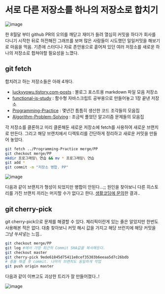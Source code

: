 # 서로 다른 저장소를 하나의 저장소로 합치기

![image](https://cloud.githubusercontent.com/assets/8033320/20261447/1982ff3a-aaa1-11e6-844a-8965aa4e95e8.png)

한 8월달 부터 github PR의 오의를 깨닫고 재미가 들려 열심히 커밋을 하다가 회사를 다니기 시작한 뒤로 허전해진 그래프를 보며 많은 사람들이 시도했던 일일커밋을 해보기로 마음을 먹음. 기존에 스터디나 자료 존안용으로 흩어져 있던 여러 저장소를 새로운 하나의 저장소로 합쳐야할 필요성을 느꼈다.

## git fetch
합치려고 하는 저장소들은 아래 4개다.
- [luckyyowu.tistory.com-posts](https://github.com/uyu423/luckyyowu.tistory.com-posts) : 블로그 포스트용 markdown 파일 모음 저장소
- [functional-js-study](https://github.com/uyu423/functional-js-study) : 함수형 자바스크립트 공부용으로 만들어놓고 1장 끝낸 저장소
- [Programming-Practice](https://github.com/uyu423/Programming-Practice) : 몇년간 틈틈히 생산한 코드 조각들의 모음집
- [Algorithm-Problem-Solving](https://github.com/uyu423/Algorithm-Problem-Solving) : 조금씩 풀었던 알고리즘 문제들의 모음집

각 저장소를 클론하고 미리 클론해둔 새로운 저장소에 fetch를 사용하여 새로운 브랜치로 만든다. 그리고 해당 브랜치에서 디렉토리를 간단하게 정리하고 새로운 커밋을 만들어 놓았다.
```bash
git fetch ../Programming-Practice merge/PP
git checkout merge/PP
mkdir 프로그래밍\ 연습 && mv * 프로그래밍\ 연습
git add *
git commit -m "저장소 병합. PP"
```

![image](https://cloud.githubusercontent.com/assets/8033320/20261819/dde5a12e-aaa2-11e6-9d0c-3d6d973c3f7e.png)

다음과 같이 브랜치가 형성이 되었지만 병합이 안된다...;; 원인을 찾아보니 다른 히스토리를 가진 브랜치 끼리는 머지할 수가 없다고 한다. [생활코딩에 문의](https://www.facebook.com/groups/codingeverybody/permalink/1400317996675399/)한 결과..


## git cherry-pick
git cherry-pick으로 문제를 해결할 수 있다. 체리픽이란게 있는 줄은 알았지만 한번도 사용해본 적은 없다. 대충 찾아보니 커밋 해시 값을 가지고 해당 브런치에 해당 커밋을 그냥 쑤셔넣는 느낌..
```bash
git checkout merge/PP
git log #에서 가장 최근의 Commit SHA값을 복사해둔다.
git checkout master
git cherry-pick 9ede61845d75411e8cef35303b6eeaa5d7c26bdb
# 충돌 해결 후 commit. 나머지 브랜치도 동일하게 작업
git push origin master
```

다음과 같이 이쁘고도 괴상한 트리가 잘 만들어졌다..!

![image](https://cloud.githubusercontent.com/assets/8033320/20261829/e9a28540-aaa2-11e6-9ba9-928190e3a4e1.png)


